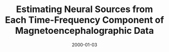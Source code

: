 ---
title: "Estimating Neural Sources from Each Time-Frequency Component of Magnetoencephalographic Data"
collection: publications
permalink: /publication/2000_estimating-neural-sources-from-each-time-frequency
date: 2000-01-03
year: 2000
venue: 'IEEE Transactions on Biomedical Engineering'
authors: 'Sekihara K, Nagarajan SS, Poeppel D, Miyauchi S, Fujimaki N, Koizumi H, Miyashita Y'
number: '22'
citation: 'Sekihara K, Nagarajan SS, Poeppel D, Miyauchi S, Fujimaki N, Koizumi H, Miyashita Y (2000). Estimating Neural Sources from Each Time-Frequency Component of Magnetoencephalographic Data. IEEE Transactions on Biomedical Engineering.'
category: 'article'
---